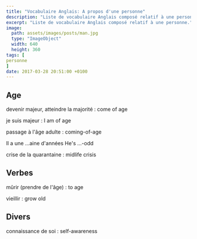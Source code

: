 ```yaml
---
title: "Vocabulaire Anglais: A propos d'une personne"
description: "Liste de vocabulaire Anglais composé relatif à une personne."
excerpt: "Liste de vocabulaire Anglais composé relatif à une personne."
image:
  path: assets/images/posts/man.jpg
  type: "ImageObject"
  width: 640
  height: 360
tags: [
personne
]
date: 2017-03-28 20:51:00 +0100
---
```


## Age

devenir majeur, atteindre la majorité
: come of age

je suis majeur
: I am of age

passage à l'âge adulte
: coming-of-age

Il a une ...aine d'années
He's ...-odd

crise de la quarantaine
: midlife crisis


## Verbes

mûrir (prendre de l'âge)
: to age

vieillir
: grow old


## Divers

connaissance de soi
: self-awareness
